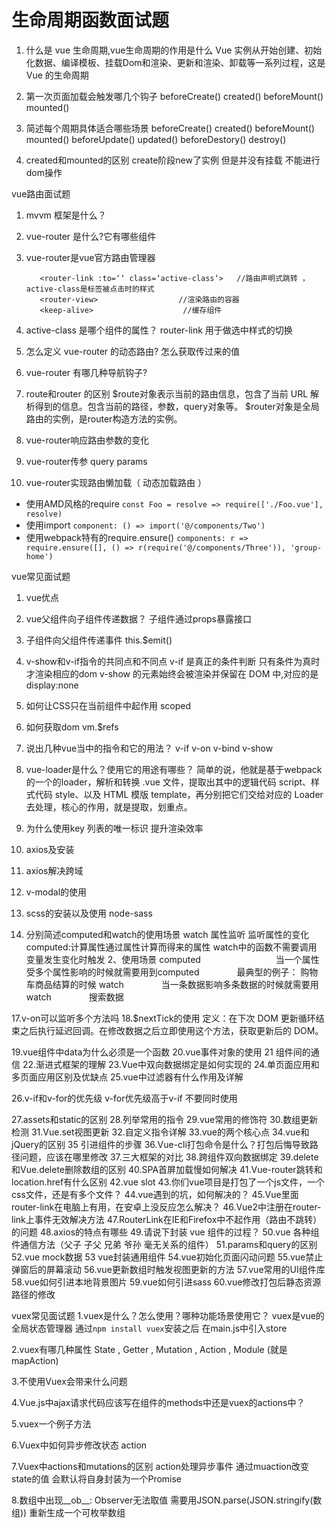 # 生命周期函数面试题

1. 什么是 vue 生命周期,vue生命周期的作用是什么
    Vue 实例从开始创建、初始化数据、编译模板、挂载Dom和渲染、更新和渲染、卸载等一系列过程，这是 Vue 的生命周期

2. 第一次页面加载会触发哪几个钩子
    beforeCreate() created() beforeMount() mounted() 

3. 简述每个周期具体适合哪些场景
    beforeCreate()
    created()
    beforeMount()
    mounted()
    beforeUpdate()
    updated()
    beforeDestory()
    destroy()

4. created和mounted的区别
    create阶段new了实例 但是并没有挂载 不能进行dom操作

vue路由面试题

1. mvvm 框架是什么？

2. vue-router 是什么?它有哪些组件

3. vue-router是vue官方路由管理器

     ```
        <router-link :to=‘‘ class=‘active-class‘>   //路由声明式跳转 ，active-class是标签被点击时的样式
        <router-view>                  //渲染路由的容器
        <keep-alive>                    //缓存组件
    ```

4. active-class 是哪个组件的属性？
    router-link 用于做选中样式的切换
    
5. 怎么定义 vue-router 的动态路由? 怎么获取传过来的值
6. vue-router 有哪几种导航钩子?
7. route和router 的区别
    $route对象表示当前的路由信息，包含了当前 URL 解析得到的信息。包含当前的路径，参数，query对象等。
    $router对象是全局路由的实例，是router构造方法的实例。

8. vue-router响应路由参数的变化
9.  vue-router传参
    query params

10. vue-router实现路由懒加载（ 动态加载路由 ）

- 使用AMD风格的require `const Foo = resolve => require(['./Foo.vue'], resolve)`
- 使用import `component: () => import('@/components/Two')`
- 使用webpack特有的require.ensure() `components: r => require.ensure([], () => r(require('@/components/Three')), 'group-home')`

vue常见面试题

1. vue优点
2. vue父组件向子组件传递数据？
子组件通过props暴露接口

3. 子组件向父组件传递事件
this.$emit()

4. v-show和v-if指令的共同点和不同点
v-if 是真正的条件判断 只有条件为真时 才渲染相应的dom
v-show 的元素始终会被渲染并保留在 DOM 中,对应的是display:none

5. 如何让CSS只在当前组件中起作用
scoped

6. 如何获取dom
vm.$refs

7. 说出几种vue当中的指令和它的用法？
v-if v-on v-bind v-show

8. vue-loader是什么？使用它的用途有哪些？
  简单的说，他就是基于webpack的一个的loader，解析和转换 .vue 文件，提取出其中的逻辑代码 script、样式代码 style、以及 HTML 模版 template，再分别把它们交给对应的 Loader 去处理，核心的作用，就是提取，划重点。

9. 为什么使用key
列表的唯一标识 提升渲染效率

10. axios及安装

11. axios解决跨域

12. v-modal的使用

13. scss的安装以及使用
node-sass

14. 分别简述computed和watch的使用场景
    watch  属性监听 监听属性的变化
    computed:计算属性通过属性计算而得来的属性
    watch中的函数不需要调用 变量发生变化时触发
    2、使用场景
    computed 　　　　
　　　　当一个属性受多个属性影响的时候就需要用到computed
　　　　最典型的例子： 购物车商品结算的时候
    watch
　　　　当一条数据影响多条数据的时候就需要用watch
　　　　搜索数据
 

17.v-on可以监听多个方法吗
18.$nextTick的使用
定义：在下次 DOM 更新循环结束之后执行延迟回调。在修改数据之后立即使用这个方法，获取更新后的 DOM。

19.vue组件中data为什么必须是一个函数
20.vue事件对象的使用
21 组件间的通信
22.渐进式框架的理解
23.Vue中双向数据绑定是如何实现的
24.单页面应用和多页面应用区别及优缺点
25.vue中过滤器有什么作用及详解

26.v-if和v-for的优先级
v-for优先级高于v-if 不要同时使用

27.assets和static的区别
28.列举常用的指令
29.vue常用的修饰符
30.数组更新检测
31.Vue.set视图更新
32.自定义指令详解
33.vue的两个核心点
34.vue和jQuery的区别
35 引进组件的步骤
36.Vue-cli打包命令是什么？打包后悔导致路径问题，应该在哪里修改
37.三大框架的对比
38.跨组件双向数据绑定
39.delete和Vue.delete删除数组的区别
40.SPA首屏加载慢如何解决
41.Vue-router跳转和location.href有什么区别
42.vue slot
43.你们vue项目是打包了一个js文件，一个css文件，还是有多个文件？
44.vue遇到的坑，如何解决的？
45.Vue里面router-link在电脑上有用，在安卓上没反应怎么解决？
46.Vue2中注册在router-link上事件无效解决方法
47.RouterLink在IE和Firefox中不起作用（路由不跳转）的问题
48.axios的特点有哪些
49.请说下封装 vue 组件的过程？
50.vue 各种组件通信方法（父子 子父 兄弟 爷孙 毫无关系的组件）
51.params和query的区别
52.vue mock数据
53 vue封装通用组件
54.vue初始化页面闪动问题
55.vue禁止弹窗后的屏幕滚动
56.vue更新数组时触发视图更新的方法
57.vue常用的UI组件库
58.vue如何引进本地背景图片
59.vue如何引进sass
60.vue修改打包后静态资源路径的修改

vuex常见面试题
1.vuex是什么？怎么使用？哪种功能场景使用它？
vuex是vue的全局状态管理器 通过`npm install vuex`安装之后 在main.js中引入store

2.vuex有哪几种属性
State , Getter , Mutation , Action , Module (就是mapAction)

3.不使用Vuex会带来什么问题

4.Vue.js中ajax请求代码应该写在组件的methods中还是vuex的actions中？

5.vuex一个例子方法

6.Vuex中如何异步修改状态
action

7.Vuex中actions和mutations的区别
action处理异步事件 通过muaction改变state的值 会默认将自身封装为一个Promise

8.数组中出现__ob__: Observer无法取值
需要用JSON.parse(JSON.stringify(数组))
重新生成一个可枚举数组
